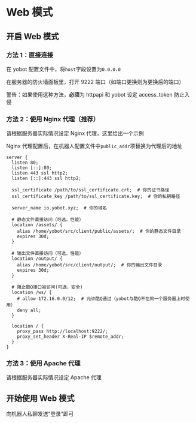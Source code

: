 # Web 模式

## 开启 Web 模式

### 方法 1：直接连接

在 yobot 配置文件中，将`host`字段设置为`0.0.0.0`

在服务器的防火墙面板里，打开 9222 端口（如端口更换则为更换后的端口）

警告：如果使用这种方法，**必须**为 httpapi 和 yobot 设定 access_token 防止入侵

### 方法 2：使用 Nginx 代理（推荐）

请根据服务器实际情况设定 Nginx 代理，这里给出一个示例

Nginx 代理配置后，在机器人配置文件中`public_addr`项替换为代理后的地址

```nginx
server {
  listen 80;
  listen [::]:80;
  listen 443 ssl http2;
  listen [::]:443 ssl http2;

  ssl_certificate /path/to/ssl_certificate.crt;  # 你的证书路径
  ssl_certificate_key /path/to/ssl_certificate.key;  # 你的私钥路径

  server_name io.yobot.xyz;  # 你的域名

  # 静态文件直接访问（可选，性能）
  location /assets/ {
    alias /home/yobot/src/client/public/assets/;  # 你的静态文件目录
    expires 30d;
  }

  # 输出文件直接访问（可选，性能）
  location /output/ {
    alias /home/yobot/src/client/output/;  # 你的输出文件目录
    expires 30d;
  }

  # 阻止酷Q接口被访问(可选，安全)
  location /ws/ {
    # allow 172.16.0.0/12;  # 允许酷Q通过（yobot与酷Q不在同一个服务器上时使用）
    deny all;
  }

  location / {
    proxy_pass http://localhost:9222/;
    proxy_set_header X-Real-IP $remote_addr;
  }
}
```

### 方法 3：使用 Apache 代理

请根据服务器实际情况设定 Apache 代理

## 开始使用 Web 模式

向机器人私聊发送“登录”即可
